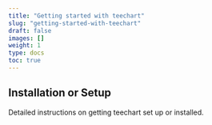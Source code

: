 ```yaml
---
title: "Getting started with teechart"
slug: "getting-started-with-teechart"
draft: false
images: []
weight: 1
type: docs
toc: true
---
```


## Installation or Setup
Detailed instructions on getting teechart set up or installed.

